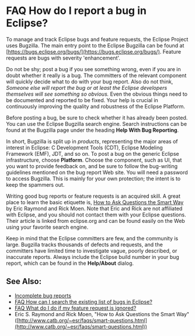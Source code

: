 

FAQ How do I report a bug in Eclipse?
=====================================

To manage and track Eclipse bugs and feature requests, the Eclipse Project uses Bugzilla. The main entry point to the Eclipse Bugzilla can be found at [https://bugs.eclipse.org/bugs/](https://bugs.eclipse.org/bugs/). Feature requests are bugs with severity 'enhancement'.

Do not be shy; post a bug if you see something wrong, even if you are in doubt whether it really is a bug. The committers of the relevant component will quickly decide what to do with your bug report. Also do not think, _Someone else will report the bug or at least the Eclipse developers themselves will see something so obvious._ Even the obvious things need to be documented and reported to be fixed. Your help is crucial in continuously improving the quality and robustness of the Eclipse Platform.

Before posting a bug, be sure to check whether it has already been posted. You can use the Eclipse Bugzilla search engine. Search instructions can be found at the Bugzilla page under the heading **Help With Bug Reporting**.

In short, Bugzilla is split up in _products_, representing the major areas of interest in Eclipse: C Development Tools (CDT), Eclipse Modeling Framework (EMF), JDT, and so on. To post a bug on the generic Eclipse infrastructure, choose **Platform**. Choose the component, such as UI, that you want to provide feedback on, and be sure to follow the bug-writing guidelines mentioned on the bug report Web site. You will need a password to access Bugzilla. This is mainly for your own protection; the intent is to keep the spammers out.

Writing good bug reports or feature requests is an acquired skill. A great place to learn the basic etiquette is, [How to Ask Questions the Smart Way](http://www.catb.org/~esr/faqs/smart-questions.html) by Eric Raymond and Rick Moen. Note that Eric and Rick are not affiliated with Eclipse, and you should not contact them with your Eclipse questions. Their article is linked from eclipse.org and can be found easily on the Web using your favorite search engine.

Keep in mind that the Eclipse committers are few, and the community is large. Bugzilla tracks thousands of defects and requests, and the committers have limited time to investigate vague, poorly described, or inaccurate reports. Always include the Eclipse build number in your bug report, which can be found in the **Help/About** dialog.

See Also:
---------

*   [Incomplete bug reports](https://www.eclipse.org/eclipse/platform-text/development/bug-incomplete.htm)
*   [FAQ How can I search the existing list of bugs in Eclipse?](./FAQ_How_can_I_search_the_existing_list_of_bugs_in_Eclipse.md "FAQ How can I search the existing list of bugs in Eclipse?")
*   [FAQ What do I do if my feature request is ignored?](./FAQ_What_do_I_do_if_my_feature_request_is_ignored.md "FAQ What do I do if my feature request is ignored?")
*   Eric S. Raymond and Rick Moen, "How to Ask Questions the Smart Way" ([http://www.catb.org/~esr/faqs/smart-questions.html](http://www.catb.org/~esr/faqs/smart-questions.html))

